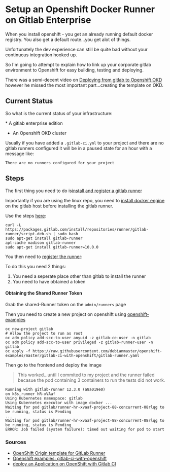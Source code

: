 # Setup an Openshift Docker Runner on Gitlab Enterprise

When you install openshift - you get an already running default docker registry.
You also get a default route...you get alot of things.

Unfortunately the dev experience can still be quite bad without your continuous integration hooked up.

So I'm going to attempt to explain how to link up your corporate gitlab environment to Openshift for easy building, testing and deploying.

There was a semi-decent video on [Deploying from gitlab to Openshift OKD](https://www.youtube.com/watch?v=EwbhA53Jpp4) however he missed the most important part...creating the template on OKD.

## Current Status

So what is the current status of your infrastructure:

\* A gitlab enterprise edition 
* An Openshift OKD cluster

Usually if you have added a `.gitlab-ci.yml` to your project and there are no gitlab runners configured it will be in a paused state for an hour with a message like:

    There are no runners configured for your project

## Steps

The first thing you need to do is[install and register a gitlab runner](https://docs.gitlab.com/runner/install/)

Importantly if you are using the linux repo, you need to [install docker engine](https://docs.docker.com/install/) on the gitlab host before installing the gitlab runner.

Use the steps [here](https://docs.gitlab.com/runner/install/linux-repository.html#installing-the-runner):

    curl -L https://packages.gitlab.com/install/repositories/runner/gitlab-runner/script.deb.sh | sudo bash
    sudo apt-get install gitlab-runner
    apt-cache madison gitlab-runner
    sudo apt-get install gitlab-runner=10.0.0

You then need to [register the runner](https://docs.gitlab.com/runner/register/index.html):

To do this you need 2 things:
1. You need a seperate place other than gitlab to install the runner
2. You need to have obtained a token

#### Obtaining the Shared Runner Token

Grab the shared-Runner token on the `admin/runners` page

Then you need to create a new project on openshift using [openshift-examples](https://github.com/debianmaster/openshift-examples/tree/master/gitlab-ci-with-openshift)

    oc new-project gitlab
    # Allow the project to run as root
    oc adm policy add-scc-to-user anyuid -z gitlab-ce-user -n gitlab
    oc adm policy add-scc-to-user privileged -z gitlab-runner-user -n gitlab
    oc apply -f https://raw.githubusercontent.com/debianmaster/openshift-examples/master/gitlab-ci-with-openshift/gitlab-runner.yaml

Then go to the frontend and deploy the image

> This worked...until I commited to my project and the runner failed becasue the pod containing 3 containers to run the tests did not work.

    Running with gitlab-runner 12.3.0 (a8a019e0)
    on k8s_runner hR-xVAaf
    Using Kubernetes namespace: gitlab
    Using Kubernetes executor with image docker ...
    Waiting for pod gitlab/runner-hr-xvaaf-project-88-concurrent-08rlqg to be running, status is Pending
    ...
    Waiting for pod gitlab/runner-hr-xvaaf-project-88-concurrent-08rlqg to be running, status is Pending
    ERROR: Job failed (system failure): timed out waiting for pod to start







### Sources

* [OpenShift Origin template for GitLab Runner](https://github.com/oprudkyi/openshift-templates/tree/master/gitlab-runner)
* [Openshift examples: gitlab-ci-with-openshift](https://github.com/debianmaster/openshift-examples/tree/master/gitlab-ci-with-openshift)
* [deploy an Application on OpenShift with Gitlab CI](https://k33g.gitlab.io/articles/2019-07-26-OPENSHIFT.html)
